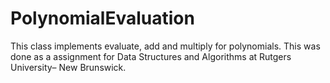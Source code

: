 # PolynomialEvaluation

This class implements evaluate, add and multiply for polynomials. 
This was done as a assignment for Data Structures and Algorithms at Rutgers University– New Brunswick. 
